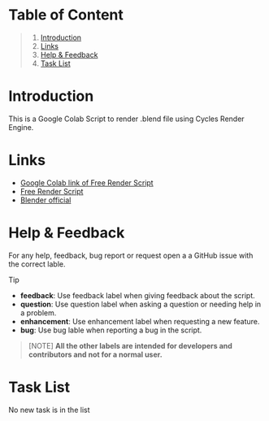 # Table of Content
> 1. [Introduction](#introduction)
> 2. [Links](#Links)
> 3. [Help & Feedback](#help--feedback)
> 4. [Task List](#task-list)

# Introduction
This is a Google Colab Script to render .blend file using Cycles Render Engine.

# Links
* [Google Colab link of Free Render Script](https://colab.research.google.com/github/Dev123456689/Google_Colab_Render/blob/main/Free_Render.ipynb)
* [Free Render Script](Free_Render.ipynb)
* [Blender official](https://www.blender.org)

# Help & Feedback 
For any help, feedback, bug report or request open a a GitHub issue with the correct lable.

> [!TIP]
> * **feedback**: Use feedback label when giving feedback about the script.
> * **question**: Use question label when asking a question or needing help in a problem.
> * **enhancement**: Use enhancement label when requesting a new feature.
> * **bug**: Use bug lable when reporting a bug in the script.

> [NOTE]
> **All the other labels are intended for developers and contributors and not for a normal user.**

# Task List
No new task is in the list

 
